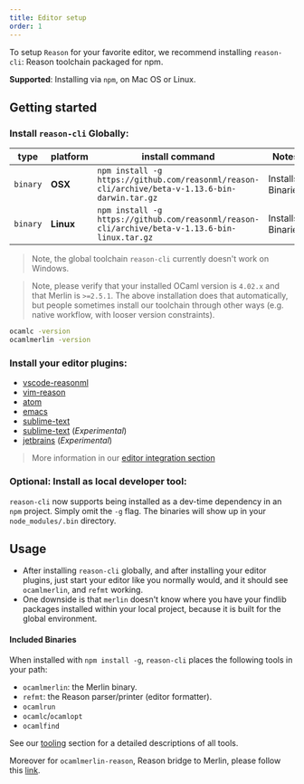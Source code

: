 ```yaml
---
title: Editor setup
order: 1
---
```


To setup `Reason` for your favorite editor, we recommend installing `reason-cli`:
Reason toolchain packaged for npm.

**Supported**: Installing via `npm`, on Mac OS or Linux.

## Getting started

### Install `reason-cli` Globally:

| type     | platform  | install command                                                                                 | Notes   |
|:--------:|-----------|-------------------------------------------------------------------------------------------------|---------|
| `binary` | **OSX**   | `npm install -g https://github.com/reasonml/reason-cli/archive/beta-v-1.13.6-bin-darwin.tar.gz` | Installs Binaries |
| `binary` | **Linux** | `npm install -g https://github.com/reasonml/reason-cli/archive/beta-v-1.13.6-bin-linux.tar.gz`  | Installs Binaries |

> Note, the global toolchain `reason-cli` currently doesn't work on Windows.

> Note, please verify that your installed OCaml version is `4.02.x` and that Merlin is `>=2.5.1`.
The above installation does that automatically, but people sometimes install our toolchain through other ways (e.g. native workflow, with looser version constraints).
```sh
ocamlc -version
ocamlmerlin -version
```

### Install your editor plugins:

- [vscode-reasonml](https://github.com/freebroccolo/vscode-reasonml)
- [vim-reason](https://github.com/chenglou/vim-reason)
- [atom](https://atom.io/packages/ocaml-merlin)
- [emacs](https://github.com/arichiardi/reason-mode)
- [sublime-text](https://github.com/reasonml-editor/sublime-reason)
- [sublime-text](https://github.com/reasonml-editor/sublime-reason) (*Experimental*)
- [jetbrains](https://github.com/reasonml-editor/reasonml-idea-plugin) (*Experimental*)

> More information in our [editor integration section](/guide/tools#editor-integration)


### Optional: Install as local developer tool:
`reason-cli` now supports being installed as a dev-time dependency in an `npm`
project. Simply omit the `-g` flag. The binaries will show up in your
`node_modules/.bin` directory.

## Usage

- After installing `reason-cli` globally, and after installing your editor
  plugins, just start your editor like you normally would, and it should see
  `ocamlmerlin`, and `refmt` working.
- One downside is that `merlin` doesn't know where you have your findlib
  packages installed within your local project, because it is built for the
  global environment.

#### Included Binaries

When installed with `npm install -g`, `reason-cli` places the following tools
in your path:

- `ocamlmerlin`: the Merlin binary.
- `refmt`: the Reason parser/printer (editor formatter).
- `ocamlrun`
- `ocamlc`/`ocamlopt`
- `ocamlfind`

See our [tooling](/guide/tools) section for a detailed descriptions of all tools.

Moreover for `ocamlmerlin-reason`, Reason bridge to Merlin, please follow
this [link](/guide/tools#tools-command-line-utilities-merlin).

